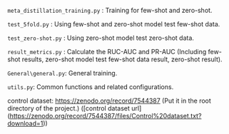 `meta_distillation_training.py` : Training for few-shot and zero-shot. 

`test_5fold.py` : Using few-shot and zero-shot model test few-shot data. 

`test_zero-shot.py` : Using zero-shot model test zero-shot data. 

`result_metrics.py` : Calculate the RUC-AUC and PR-AUC (Including few-shot results, zero-shot model test few-shot data result, zero-shot result).

`General\general.py`: General training.

`utils.py`: Common functions and related configurations.

control dataset: https://zenodo.org/record/7544387 (Put it in the root directory of the project.)
 ([control dataset url] (https://zenodo.org/record/7544387/files/Control%20dataset.txt?download=1))
